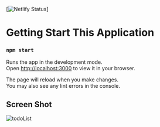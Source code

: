

[![Netlify Status](https://ardasen-todo.netlify.app)]
# Getting Start This Application

### `npm start`

Runs the app in the development mode.\
Open [http://localhost:3000](http://localhost:3000) to view it in your browser.

The page will reload when you make changes.\
You may also see any lint errors in the console.



## Screen Shot
![todoList](https://user-images.githubusercontent.com/106491131/219022912-a6a15ec3-6b2f-49c3-a347-aa1f7e0b577e.png)
